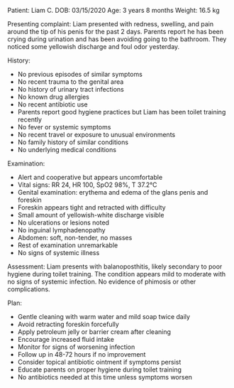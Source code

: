 Patient: Liam C.
DOB: 03/15/2020
Age: 3 years 8 months
Weight: 16.5 kg

Presenting complaint:
Liam presented with redness, swelling, and pain around the tip of his penis for the past 2 days. Parents report he has been crying during urination and has been avoiding going to the bathroom. They noticed some yellowish discharge and foul odor yesterday.

History:
- No previous episodes of similar symptoms
- No recent trauma to the genital area
- No history of urinary tract infections
- No known drug allergies
- No recent antibiotic use
- Parents report good hygiene practices but Liam has been toilet training recently
- No fever or systemic symptoms
- No recent travel or exposure to unusual environments
- No family history of similar conditions
- No underlying medical conditions

Examination:
- Alert and cooperative but appears uncomfortable
- Vital signs: RR 24, HR 100, SpO2 98%, T 37.2°C
- Genital examination: erythema and edema of the glans penis and foreskin
- Foreskin appears tight and retracted with difficulty
- Small amount of yellowish-white discharge visible
- No ulcerations or lesions noted
- No inguinal lymphadenopathy
- Abdomen: soft, non-tender, no masses
- Rest of examination unremarkable
- No signs of systemic illness

Assessment:
Liam presents with balanoposthitis, likely secondary to poor hygiene during toilet training. The condition appears mild to moderate with no signs of systemic infection. No evidence of phimosis or other complications.

Plan:
- Gentle cleaning with warm water and mild soap twice daily
- Avoid retracting foreskin forcefully
- Apply petroleum jelly or barrier cream after cleaning
- Encourage increased fluid intake
- Monitor for signs of worsening infection
- Follow up in 48-72 hours if no improvement
- Consider topical antibiotic ointment if symptoms persist
- Educate parents on proper hygiene during toilet training
- No antibiotics needed at this time unless symptoms worsen 
